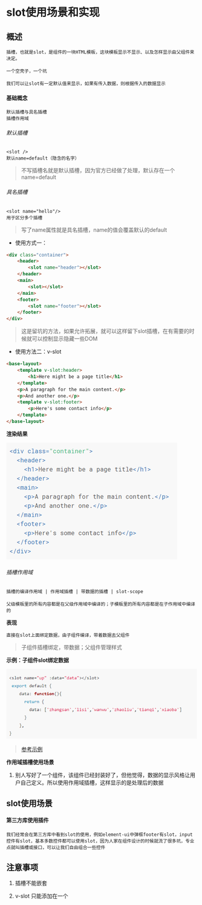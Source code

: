 # slot使用场景和实现

## 概述

	插槽，也就是slot，是组件的一块HTML模板，这块模板显示不显示、以及怎样显示由父组件来决定。
	
	一个空壳子，一个坑

	我们可以让slot有一定默认值来显示，如果有传入数据，则根据传入的数据显示

#### 基础概念

	默认插槽与具名插槽
	插槽作用域

###### 默认插槽

	<slot />
	默认name=default（隐含的名字）

> 不写插槽名就是默认插槽，因为官方已经做了处理，默认存在一个name=default

###### 具名插槽

	<slot name="hello"/>
	用于区分多个插槽

> 写了name属性就是具名插槽，name的值会覆盖默认的default

* 使用方式一：<slot>

	<slot name="..."></slot>

```html
<div class="container">
	<header>
		<slot name="header"></slot>
	</header>
	<main>
		<slot></slot>
	</main>
	<footer>
		<slot name="footer"></slot>
	</footer>
</div>
```

> 这是留坑的方法，如果允许拓展，就可以这样留下slot插槽，在有需要的时候就可以控制显示隐藏一些DOM

* 使用方法二：v-slot

```html
<base-layout>
	<template v-slot:header>
		<h1>Here might be a page title</h1>
	</template>
	<p>A paragraph for the main content.</p>
	<p>And another one.</p>
	<template v-slot:footer>
		<p>Here's some contact info</p>
	</template>
</base-layout>
```

**渲染结果**

![渲染结果](../../../images/Vue/slot_demo渲染结果.png)

###### 插槽作用域

	插槽的编译作用域 | 作用域插槽 | 带数据的插槽 | slot-scope

	父级模板里的所有内容都是在父级作用域中编译的；子模板里的所有内容都是在子作用域中编译的

**表现**

	直接在slot上面绑定数据，由子组件编译，带着数据去父组件

> 子组件插槽绑定，带数据；父组件管理样式

**示例：子组件slot绑定数据**

![子组件slot绑定数据](../../../images/Vue/子组件slot绑定数据.png)

> [参考示例](https://juejin.im/post/5a69ece0f265da3e5a5777ed?utm_source=gold_browser_extension)

**作用域插槽使用场景**

1. 别人写好了一个组件，该组件已经封装好了，但他觉得，数据的显示风格让用户自己定义。所以使用作用域插槽，这样显示的是处理后的数据

## slot使用场景

#### 第三方库使用插件

	我们经常会在第三方库中看到slot的使用，例如element-ui中弹框footer有slot，input控件有slot，基本多数控件都可以使用slot，因为人家在组件设计的时候就流了很多坑，专业点就叫插槽或接口，可以让我们自由组合一些控件



## 注意事项

1. 插槽不能嵌套

2. v-slot 只能添加在一个 <template> 上 (只有一种例外情况)

3. 只要出现多个插槽，始终为所有的插槽使用完整的基于 <template> 的语法
